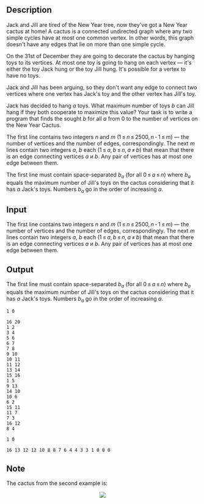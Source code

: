 ## Description

<div><p>Jack and Jill are tired of the New Year tree, now they've got a New Year cactus at home! A cactus is a connected undirected graph where any two simple cycles have at most one common vertex. In other words, this graph doesn't have any edges that lie on more than one simple cycle.</p><p>On the 31st of December they are going to decorate the cactus by hanging toys to its vertices. At most one toy is going to hang on each vertex — it's either the toy Jack hung or the toy Jill hung. It's possible for a vertex to have no toys.</p><p>Jack and Jill has been arguing, so they don't want any edge to connect two vertices where one vertex has Jack's toy and the other vertex has Jill's toy.</p><p>Jack has decided to hang <span class="tex-span"><i>a</i></span> toys. What maximum number of toys <span class="tex-span"><i>b</i></span> can Jill hang if they both cooperate to maximize this value? Your task is to write a program that finds the sought <span class="tex-span"><i>b</i></span> for all <span class="tex-span"><i>a</i></span> from 0 to the number of vertices on the New Year Cactus.</p></div><div class="input-specification"><p>The first line contains two integers <span class="tex-span"><i>n</i></span> and <span class="tex-span"><i>m</i></span> (<span class="tex-span">1 ≤ <i>n</i> ≤ 2500, <i>n</i> - 1 ≤ <i>m</i></span>) — the number of vertices and the number of edges, correspondingly. The next <span class="tex-span"><i>m</i></span> lines contain two integers <span class="tex-span"><i>a</i></span>, <span class="tex-span"><i>b</i></span> each (<span class="tex-span">1 ≤ <i>a</i>, <i>b</i> ≤ <i>n</i>, <i>a</i> ≠ <i>b</i></span>) that mean that there is an edge connecting vertices <span class="tex-span"><i>a</i></span> и <span class="tex-span"><i>b</i></span>. Any pair of vertices has at most one edge between them.</p></div><div class="output-specification"><p>The first line must contain space-separated <span class="tex-span"><i>b</i><sub class="lower-index"><i>a</i></sub></span> (for all <span class="tex-span">0 ≤ <i>a</i> ≤ <i>n</i></span>) where <span class="tex-span"><i>b</i><sub class="lower-index"><i>a</i></sub></span> equals the maximum number of Jill's toys on the cactus considering that it has <span class="tex-span"><i>a</i></span> Jack's toys. Numbers <span class="tex-span"><i>b</i><sub class="lower-index"><i>a</i></sub></span> go in the order of increasing <span class="tex-span"><i>a</i></span>.</p></div>

## Input

<p>The first line contains two integers <span class="tex-span"><i>n</i></span> and <span class="tex-span"><i>m</i></span> (<span class="tex-span">1 ≤ <i>n</i> ≤ 2500, <i>n</i> - 1 ≤ <i>m</i></span>) — the number of vertices and the number of edges, correspondingly. The next <span class="tex-span"><i>m</i></span> lines contain two integers <span class="tex-span"><i>a</i></span>, <span class="tex-span"><i>b</i></span> each (<span class="tex-span">1 ≤ <i>a</i>, <i>b</i> ≤ <i>n</i>, <i>a</i> ≠ <i>b</i></span>) that mean that there is an edge connecting vertices <span class="tex-span"><i>a</i></span> и <span class="tex-span"><i>b</i></span>. Any pair of vertices has at most one edge between them.</p>

## Output

<p>The first line must contain space-separated <span class="tex-span"><i>b</i><sub class="lower-index"><i>a</i></sub></span> (for all <span class="tex-span">0 ≤ <i>a</i> ≤ <i>n</i></span>) where <span class="tex-span"><i>b</i><sub class="lower-index"><i>a</i></sub></span> equals the maximum number of Jill's toys on the cactus considering that it has <span class="tex-span"><i>a</i></span> Jack's toys. Numbers <span class="tex-span"><i>b</i><sub class="lower-index"><i>a</i></sub></span> go in the order of increasing <span class="tex-span"><i>a</i></span>.</p>





```input1
1 0

```




```input2
16 20
1 2
3 4
5 6
6 7
7 8
9 10
10 11
11 12
13 14
15 16
1 5
9 13
14 10
10 6
6 2
15 11
11 7
7 3
16 12
8 4

```




```output1
1 0 

```




```output2
16 13 12 12 10 8 8 7 6 4 4 3 3 1 0 0 0 

```



## Note

<p>The cactus from the second example is:</p><center> <img class="tex-graphics" src="file://zbvbdfZl.png" style="max-width: 100.0%;max-height: 100.0%;"> </center>
